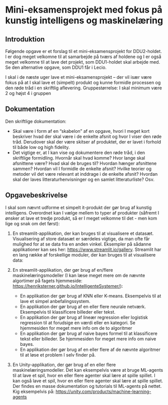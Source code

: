 # Mini-eksamensprojekt med fokus på kunstig intelligens og maskinelæring


## Introduktion
Følgende opgave er et forslag til et mini-eksamensprojekt for DDU2-holdet. I er dog meget velkomne til at samarbejde på tværs af holdene og I er også meget velkomne til at lave det projekt, som DDU1-holdet skal arbejde med. Se den alternative opgave, som DDU1 får i Lecio.

I skal i de næste uger lave et mini-eksamensprojekt – der vil især være fokus på at I skal lave et (simpelt) produkt og kunne formidle processen og den røde tråd i en skriftlig aflevering. Gruppestørrelse: I skal minimum være 2 og højst 4 i gruppen 


## Dokumentation
Den skriftlige dokumentation: 
* Skal være i form af en “skabelon” af en opgave, hvori I meget kort beskriver hvad der skal være i de enkelte afsnit og hvor I viser den røde tråd. Derudover skal der være skitser af produktet, der er lavet i forhold til både low og high fidelity. 
* Det vigtige er, at I kan vise og dokumentere den røde tråd, i den skriftlige formidling. Hvornår skal hvad komme? Hvor lange skal afsnittene være? Hvad skal de bruges til? Hvordan hænger afsnittene sammen? Hvordan vil I formidle de enkelte afsnit? Hvilke teorier og metoder vil det være relevant at inddrage i de enkelte afsnit? Hvordan skal der laves litteraturhenvisninger og en samlet litteraturliste? Osv. 

## Opgavebeskrivelse
I skal som nævnt udforme et simpelt it-produkt der gør brug af kunstig intelligens. 
Overordnet kan I vælge mellem to typer af produkter (såfremt I ønsker at lave et tredje produkt, så er I meget velkomne til det - men kom lige og snak om det først):

1) En streamlit-applikation, der kan bruges til at visualisere et datasæt. Visualisering af store datasæt er særdeles vigtige, da man ofte får mulighed for at se data fra en anden vinkel. Eksempler på sådanne applikationer kan ses her: https://www.streamlit.io/gallery. Streamlit har en lang række af forskellige moduler, der kan bruges til at visualisere data: 

2) En streamlit-applikation, der gør brug af en/flere maskinelæringsmodeller (I kan læse meget mere om de nævnte algortimer på fagets hjemmeside: https://henriksterner.github.io/IntelligenteSystemer/):
   * En applikation der gør brug af KNN eller K-means. Eksempelvis til at lave et simpel anbefalingssystem.
   * En applikation der gør brug af en eller flere neurale netværk. Eksempelvis til klassificere billeder eller tekst.
   * En applikation der gør brug af lineær regression eller logistisk regression til at forudsige en værdi eller en kategori. Se hjemmesiden for meget mere info om de to algoritmer
   * En applikation der gør brug af naive bayes formel til at klassificere tekst eller billeder. Se hjemmesiden for meget mere info om naive bayes.
   * En applikation der gør brug af en eller flere af de nævnte algoritmer til at løse et problem I selv finder på.
3) En Unity-applikation, der gør brug af en eller flere maskinelæringsmodeller. Det kan eksempelvis være at bruge ML-agents til at lave et spil, hvor en eller flere agenter skal lære at spille spillet. I kan også lave et spil, hvor en eller flere agenter skal lære at spille spillet. Der findes en masse dokumentation og tutorials til ML-agents på nettet. Kig eksempelvis på: https://unity.com/products/machine-learning-agents




